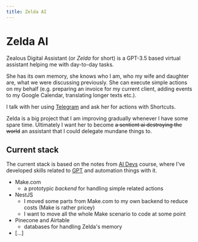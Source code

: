 ```yaml
---
title: Zelda AI
---
```


# Zelda AI

Zealous Digital Assistant (or _Zelda_ for short) is a GPT-3.5 based virtual assistant helping me with day-to-day tasks.

She has its own memory, she knows who I am, who my wife and daughter are, what we were discussing previously. She can execute simple actions on my behalf (e.g. preparing an invoice for my current client, adding events to my Google Calendar, translating longer texts etc.).

I talk with her using [Telegram](/Knowledge/AI/telegram-make-bot.md) and ask her for actions with Shortcuts.

Zelda is a big project that I am improving gradually whenever I have some spare time. Ultimately I want her to become ~~a sentient ai destroying the world~~ an assistant that I could delegate mundane things to.

## Current stack

The current stack is based on the notes from [AI Devs](https://aidevs.pl) course, where I've developed skills related to [GPT](/Knowledge/AI/GPT.md) and automation things with it.

- Make.com
  - a prototypic _backend_ for handling simple related actions
- NestJS
  - I moved some parts from Make.com to my own backend to reduce costs (Make is rather pricey)
  - I want to move all the whole Make scenario to code at some point
- Pinecone and Airtable
  - databases for handling Zelda's memory
- [...]
